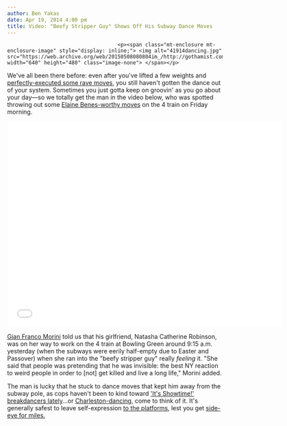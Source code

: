 ```yaml
---
author: Ben Yakas
date: Apr 19, 2014 4:00 pm
title: Video: "Beefy Stripper Guy" Shows Off His Subway Dance Moves
---
```


	
										<p><span class="mt-enclosure mt-enclosure-image" style="display: inline;"> <img alt="41914dancing.jpg" src="https://web.archive.org/web/20150508080804im_/http://gothamist.com/attachments/byakas/41914dancing.jpg" width="640" height="480" class="image-none"> </span></p>

<p>We&apos;ve all been there before: even after you&apos;ve lifted a few weights and <a href="https://web.archive.org/web/20150508080804/http://gothamist.com/2013/01/12/videos_dont_forget_to_work_out_when.php">perfectly-executed some rave moves</a>, you still haven&apos;t gotten the dance out of your system. Sometimes you just gotta keep on groovin&apos; as you go about your day&#x2014;so we totally get the man in the video below, who was spotted throwing out some <a href="https://web.archive.org/web/20150508080804/https://www.youtube.com/watch?v=5xi4O1yi6b0">Elaine Benes-worthy moves</a> on the 4 train on Friday morning.</p>

<p><iframe width="640" height="480" src="//web.archive.org/web/20150508080804if_/http://www.youtube.com/embed/kFJEc1SYyAA" frameborder="0" allowfullscreen></iframe></p>

<p><a href="https://web.archive.org/web/20150508080804/https://www.youtube.com/user/MrBrown123">Gian Franco Morini</a> told us that his girlfriend, Natasha Catherine Robinson, was on her way to work on the 4 train at Bowling Green around 9:15 a.m. yesterday (when the subways were eerily half-empty due to Easter and Passover) when she ran into the &quot;beefy stripper guy&quot; really <em>feeling</em> it. &quot;She said that people was pretending that he was invisible: the best NY reaction to weird people in order to [not] get killed and live a long life,&quot; Morini added.</p>

<p>The man is lucky that he stuck to dance moves that kept him away from the subway pole, as cops haven&apos;t been to kind toward <a href="https://web.archive.org/web/20150508080804/http://gothamist.com/tags/subwaydancing">&apos;It&apos;s Showtime!&apos; breakdancers lately</a>...or <a href="https://web.archive.org/web/20150508080804/http://gothamist.com/2013/01/20/city_pays_75k_to_couple_arrested_fo.php">Charleston-dancing,</a> come to think of it. It&apos;s generally safest to leave self-expression <a href="https://web.archive.org/web/20150508080804/http://gothamist.com/2013/05/03/everybody_dance_now_videos_of_peopl.php">to the platforms</a>, lest you get <a href="https://web.archive.org/web/20150508080804/http://gothamist.com/2014/04/19/watch_straphangers_react_to_a_squea.php">side-eye for miles.</a></p>					
										
									
				